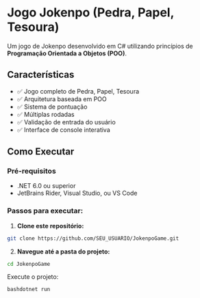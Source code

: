 ﻿# Jogo Jokenpo (Pedra, Papel, Tesoura)

Um jogo de Jokenpo desenvolvido em C# utilizando princípios de **Programação Orientada a Objetos (POO)**.

## Características

- ✅ Jogo completo de Pedra, Papel, Tesoura
- ✅ Arquitetura baseada em POO
- ✅ Sistema de pontuação
- ✅ Múltiplas rodadas
- ✅ Validação de entrada do usuário
- ✅ Interface de console interativa

## Como Executar

### Pré-requisitos
- .NET 6.0 ou superior
- JetBrains Rider, Visual Studio, ou VS Code

### Passos para executar:

1. **Clone este repositório:**
```bash
git clone https://github.com/SEU_USUARIO/JokenpoGame.git
```
2. **Navegue até a pasta do projeto:**
```bash
cd JokenpoGame
```
Execute o projeto:
```bash
bashdotnet run
```
